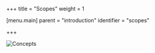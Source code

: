 +++
title = "Scopes"
weight = 1

[menu.main]
parent = "introduction"
identifier = "scopes"

+++

![Concepts](/images/concepts_prj.png)

